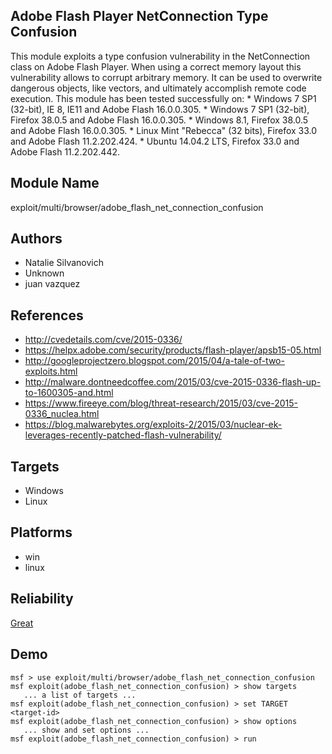 ## Adobe Flash Player NetConnection Type Confusion

This module exploits a type confusion vulnerability in the 
NetConnection class on Adobe Flash Player. When using a 
correct memory layout this vulnerability allows to corrupt 
arbitrary memory. It can be used to overwrite dangerous 
objects, like vectors, and ultimately accomplish remote code 
execution. This module has been tested successfully on: * 
Windows 7 SP1 (32-bit), IE 8, IE11 and Adobe Flash 
16.0.0.305. * Windows 7 SP1 (32-bit), Firefox 38.0.5 and 
Adobe Flash 16.0.0.305. * Windows 8.1, Firefox 38.0.5 and 
Adobe Flash 16.0.0.305. * Linux Mint "Rebecca" (32 bits), 
Firefox 33.0 and Adobe Flash 11.2.202.424. * Ubuntu 14.04.2 
LTS, Firefox 33.0 and Adobe Flash 11.2.202.442.


## Module Name
exploit/multi/browser/adobe_flash_net_connection_confusion

## Authors
* Natalie Silvanovich
* Unknown
* juan vazquez


## References
* http://cvedetails.com/cve/2015-0336/
* https://helpx.adobe.com/security/products/flash-player/apsb15-05.html
* http://googleprojectzero.blogspot.com/2015/04/a-tale-of-two-exploits.html
* http://malware.dontneedcoffee.com/2015/03/cve-2015-0336-flash-up-to-1600305-and.html
* https://www.fireeye.com/blog/threat-research/2015/03/cve-2015-0336_nuclea.html
* https://blog.malwarebytes.org/exploits-2/2015/03/nuclear-ek-leverages-recently-patched-flash-vulnerability/



## Targets
* Windows
* Linux


## Platforms
* win
* linux

## Reliability
[Great](https://github.com/rapid7/metasploit-framework/wiki/Exploit-Ranking)

## Demo

```
msf > use exploit/multi/browser/adobe_flash_net_connection_confusion
msf exploit(adobe_flash_net_connection_confusion) > show targets
   ... a list of targets ...
msf exploit(adobe_flash_net_connection_confusion) > set TARGET <target-id>
msf exploit(adobe_flash_net_connection_confusion) > show options
   ... show and set options ...
msf exploit(adobe_flash_net_connection_confusion) > run
```
    
    